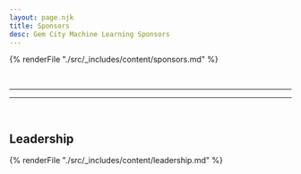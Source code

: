 ```yaml
---
layout: page.njk
title: Sponsors
desc: Gem City Machine Learning Sponsors
---
```


{% renderFile "./src/_includes/content/sponsors.md" %}

<br>
<hr>
<hr>
<br>

## Leadership

{% renderFile "./src/_includes/content/leadership.md" %}